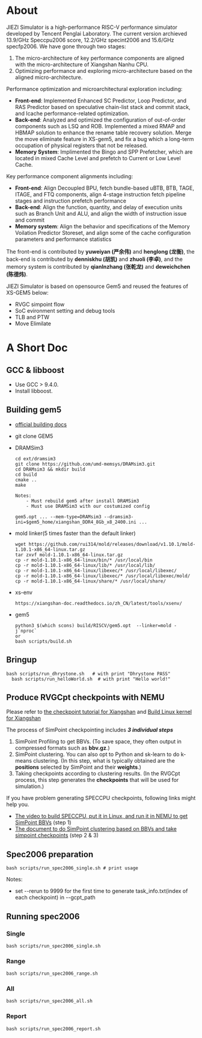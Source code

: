 # About

JIEZI Simulator is a high-performance RISC-V performance simulator developed by Tencent Penglai Laboratory. The current version archieved  13.9/GHz Speccpu2006 score, 12.2/GHz specint2006 and 15.6/GHz specfp2006. We have gone through two stages:

1. The micro-architecture of key performance components are aligned with the micro-architecture of Xiangshan Nanhu CPU.
2. Optimizing performance and exploring micro-architecture based on the aligned micro-architecture.

Performance optimization and microarchitectural exploration including:

- **Front-end**: Implemented Enhanced SC Predictor,  Loop Predictor, and RAS Predictor based on speculative chain-list stack  and commit stack, and Icache performance-related optimization.
- **Back-end**: Analyzed and optimized the configuration of out-of-order components such as LSQ and ROB. Implemented a mixed RMAP and HBMAP solution to enhance the rename table recovery solution. Merge the move eliminate feature in XS-gem5, and fix a bug which a long-term occupation of physical registers that not be released.
- **Memory System**: Implimented the Bingo and SPP Prefetcher, which are located in mixed Cache Level and prefetch to Current or Low Level Cache.

Key performance component alignments including:

- **Front-end**: Align Decoupled BPU, fetch bundle-based uBTB, BTB, TAGE, ITAGE, and FTQ components, align 4-stage instruction fetch pipeline stages and instruction prefetch performance
- **Back-end**: Align the function, quantity, and delay of execution units such as Branch Unit and ALU, and align the width of instruction issue and commit
- **Memory system**: Align the behavior and specifications of the Memory Voilation Predictor Storeset, and align some of the cache configuration parameters and performance statistics

The front-end is contributed by **yuweiyan (严余伟)** and **henglong (龙衡)**, the back-end is contributed by **denniskhu (胡凯)** and **zhuoli (李卓)**, and the memory system is contributed by **qianlnzhang (张乾龙)** and **deweichchen (陈德炜)**.

JIEZI Simulator is based on opensource Gem5 and reused the features of XS-GEM5 below:

- RVGC simpoint flow
- SoC evironment setting and debug tools
- TLB and PTW
- Move Elimilate

# A Short Doc

## GCC & libboost

- Use GCC > 9.4.0.
- Install libboost.

## Building gem5

- [official building docs](https://www.gem5.org/documentation/general_docs/building)
- git clone GEM5
- DRAMSim3
  
  ```shell
  cd ext/dramsim3
  git clone https://github.com/umd-memsys/DRAMsim3.git
  cd DRAMsim3 && mkdir build
  cd build
  cmake ..
  make
  
  Notes:
      - Must rebuild gem5 after install DRAMSim3
      - Must use DRAMSim3 with our costumized config
  
  gem5.opt ... --mem-type=DRAMsim3 --dramsim3-ini=$gem5_home/xiangshan_DDR4_8Gb_x8_2400.ini ...
  ```
- mold linker(5 times faster than the default linker)
  
  ```shell
  wget https://github.com/rui314/mold/releases/download/v1.10.1/mold-1.10.1-x86_64-linux.tar.gz
  tar zxvf mold-1.10.1-x86_64-linux.tar.gz
  cp -r mold-1.10.1-x86_64-linux/bin/* /usr/local/bin
  cp -r mold-1.10.1-x86_64-linux/lib/* /usr/local/lib/
  cp -r mold-1.10.1-x86_64-linux/libexec/* /usr/local/libexec/
  cp -r mold-1.10.1-x86_64-linux/libexec/* /usr/local/libexec/mold/
  cp -r mold-1.10.1-x86_64-linux/share/* /usr/local/share/
  ```
- xs-env
  
  ```shell
  https://xiangshan-doc.readthedocs.io/zh_CN/latest/tools/xsenv/
  ```
- gem5
  
  ```shell
  python3 $(which scons) build/RISCV/gem5.opt  --linker=mold -j`nproc`
  or 
  bash scripts/build.sh
  ```

## Bringup

```shell
bash scripts/run_dhrystone.sh   # with print "Dhrystone PASS"
  bash scripts/run_helloWorld.sh  # with print "Hello world!"
```

## Produce RVGCpt checkpoints with NEMU

Please refer to [the checkpoint tutorial for Xiangshan](https://xiangshan-doc.readthedocs.io/zh_CN/latest/tools/simpoint/)
and [Build Linux kernel for Xiangshan](https://github.com/OpenXiangShan/XiangShan-doc/blob/main/tutorial/others/Linux%20Kernel%20%E7%9A%84%E6%9E%84%E5%BB%BA.md)

The process of SimPoint checkpointing includes ***3 individual steps***

1. SimPoint Profiling to get BBVs. (To save space, they often output in compressed formats such as **bbv.gz**.)
2. SimPoint clustering. You can also opt to Python and sk-learn to do k-means clustering. (In this step, what is typically obtained are the **positions** selected by SimPoint and their **weights**.)
3. Taking checkpoints according to clustering results. (In the RVGCpt process, this step generates the **checkpoints** that will be used for simulation.)

If you have problem generating SPECCPU checkpoints, following links might help you.

- [The video to build SPECCPU, put it in Linux, and run it in NEMU to get SimPoint BBVs](https://drive.google.com/file/d/1msr_YijlYN4rxpn71bod1LAoRWs5VtAL/view?usp=sharing) (step 1)
- [The document to do SimPoint clustering based on BBVs and take simpoint checkpoints](https://zhuanlan.zhihu.com/p/604396330) (step 2 & 3)

## Spec2006 preparation

```
bash scripts/run_spec2006_single.sh # print usage
```

Notes:

- set --rerun to 9999 for the first time to generate task_info.txt(index of each checkpoint) in --gcpt_path

## Running spec2006

### Single

```
bash scripts/run_spec2006_single.sh
```

### Range

```
bash scripts/run_spec2006_range.sh
```

### All

```
bash scripts/run_spec2006_all.sh
```

### Report

```
bash scripts/run_spec2006_report.sh
```

